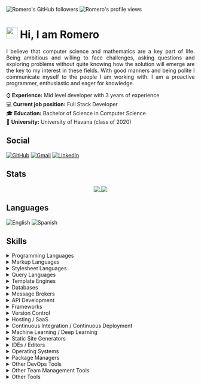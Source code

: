 <p align="left">
  <img alt="Romero's GitHub followers" src="https://img.shields.io/github/followers/jromero132?style=flat&label=Followers">
  <img alt="Romero's profile views" src="https://komarev.com/ghpvc/?username=jromero132&label=Views">
</p>

# <img src="https://media.giphy.com/media/hvRJCLFzcasrR4ia7z/giphy.gif" width="30px"> Hi, I am Romero

<p align="justify">
I believe that computer science and mathematics are a key part of life. Being ambitious and willing to face challenges, asking questions and exploring problems without quite knowing how the solution will emerge are the key to my interest in these fields. With good manners and being polite I communicate myself to the people I am working with. I am a proactive programmer, enthusiastic and eager for knowledge.
</p>

:watch: **Experience:** Mid level developer with 3 years of experience  
:computer: **Current job position:** Full Stack Developer  
:mortar_board: **Education:** Bachelor of Science in Computer Science  
:school_satchel: **University:** University of Havana (class of 2020)

## Social

<p>
  <a href="https://github.com/jromero132"><img alt="GitHub" src="https://img.shields.io/badge/GitHub-181717?style=flat&logo=github&logoColor=white"></a>
  <a href="mailto:josea132.romero@gmail.com"><img alt="Gmail" src="https://img.shields.io/badge/Gmail-ea4335?style=flat&logo=gmail&logoColor=white"></a>
  <a href="https://www.linkedin.com/in/jose-ariel-romero/"><img alt="LinkedIn" src="https://img.shields.io/badge/LinkedIn-0a66c2?style=flat&logo=linkedin&logoColor=white"></a>
</p>

## Stats

<p align="center">
  <a href="https://github.com/jromero132">
    <img align="center" src="https://github-readme-stats.vercel.app/api?username=jromero132&theme=nord&show_icons=true&count_private=true&hide_border=true&custom_title=Romero&apos;s%20GitHub%20Stats%20&lpar;This%20Year&rpar;" />
  </a>
  <a href="https://github.com/jromero132">
    <img align="center" src="https://github-readme-stats.vercel.app/api/top-langs/?username=jromero132&theme=nord&layout=compact&langs_count=10&hide_border=true" />
  </a>
</p>

## Languages
<p>
  <img alt="English" src="https://img.shields.io/badge/English-Fluent-6baf92?style=flat&labelColor=181717">
  <img alt="Spanish" src="https://img.shields.io/badge/Spanish-Native-00b4d8?style=flat&labelColor=181717">
</p>

## Skills

<details>
  <summary>Programming Languages</summary>
  <p>
    <img alt="Bash/Shell" src="https://img.shields.io/badge/Bash%2fShell-4eaa25?style=flat&logo=gnubash&logoColor=white">
    <img alt="C" src="https://img.shields.io/badge/C-00599c?style=flat&logo=c&logoColor=white">
    <img alt="C++" src="https://img.shields.io/badge/C%2B%2B-00599c?style=flat&logo=c%2B%2B&logoColor=white">
    <img alt="C#" src="https://img.shields.io/badge/C%23-239120?style=flat&logo=c-sharp&logoColor=white">
    <img alt="Cool" src="https://img.shields.io/badge/Cool-00599c?style=flat">
    <img alt="F#" src="https://img.shields.io/badge/F%23-239120?style=flat&logoColor=white">
    <img alt="Haskell" src="https://img.shields.io/badge/Haskell-5d4f85?style=flat&logo=haskell&logoColor=white">
    <img alt="Java" src="https://img.shields.io/badge/Java-007396?style=flat&logo=java&logoColor=white">
    <img alt="JavaScript" src="https://img.shields.io/badge/JavaScript-323330?style=flat&logo=javascript&logoColor=f7df1e">
    <img alt="MATLAB" src="https://img.shields.io/badge/MATLAB-00599c?style=flat">
    <img alt="NASM" src="https://img.shields.io/badge/NASM-00599c?style=flat">
    <img alt="Powershell" src="https://img.shields.io/badge/PowerShell-5391fe?style=flat&logo=powershell&logoColor=white">
    <img alt="Prolog" src="https://img.shields.io/badge/Prolog-00599c?style=flat">
    <img alt="Python" src="https://img.shields.io/badge/Python-3670A0?style=flat&logo=python&logoColor=ffdd54">
    <img alt="R" src="https://img.shields.io/badge/R-276dc3?style=flat&logo=r&logoColor=white">
  </p>
</details>

<details>
  <summary>Markup Languages</summary>
  <p>
    <img alt="GML" src="https://img.shields.io/badge/GML-00599c?style=flat">
    <img alt="HTML5" src="https://img.shields.io/badge/HTML5-e34f26?style=flat&logo=html5&logoColor=white">
    <img alt="Markdown" src="https://img.shields.io/badge/Markdown-000000?style=flat&logo=markdown&logoColor=white">
    <img alt="LaTeX" src="https://img.shields.io/badge/LaTeX-008080?style=flat&logo=LaTeX&logoColor=white">
    <img alt="XHTML" src="https://img.shields.io/badge/XHTML-00599c?style=flat">
    <img alt="XML" src="https://img.shields.io/badge/XML-00599c?style=flat">
  </p>
</details>

<details>
  <summary>Stylesheet Languages</summary>
  <p>
    <img alt="CSS3" src="https://img.shields.io/badge/CSS3-1572b6?style=flat&logo=css3&logoColor=white">
    <img alt="Less" src="https://img.shields.io/badge/Less-1d365d?style=flat&logo=less&logoColor=white">
    <img alt="Sass" src="https://img.shields.io/badge/Sass-cc6699?style=flat&logo=sass&logoColor=white">
  </p>
</details>

<details>
  <summary>Query Languages</summary>
  <p>
    <img alt="GraphQL" src="https://img.shields.io/badge/GraphQL-e10098?style=flat&logo=graphql&logoColor=white">
    <img alt="LINQ" src="https://img.shields.io/badge/LINQ-00599c?style=flat">
  </p>
</details>

<details>
  <summary>Template Engines</summary>
  <p>
    <img alt="Jinja2" src="https://img.shields.io/badge/Jinja2-b41717?style=flat&logo=jinja&logoColor=white">
    <img alt="Razor" src="https://img.shields.io/badge/Razor-00599c?style=flat">
  </p>
</details>

<details>
  <summary>Databases</summary>
  <p>
    <img alt="Microsoft SQL Server" src="https://img.shields.io/badge/Microsoft%20SQL%20Server-cc2927?style=flat&logo=microsoftsqlserver&logoColor=white">
    <img alt="MongoDB" src="https://img.shields.io/badge/MongoDB-47a248?style=flat&logo=mongodb&logoColor=white">
    <img alt="MySQL" src="https://img.shields.io/badge/MySQL-4479a1?style=flat&logo=mysql&logoColor=white">
    <img alt="PostgreSQL" src="https://img.shields.io/badge/PostgreSQL-4169e1?style=flat&logo=postgresql&logoColor=white">
    <img alt="Redis" src="https://img.shields.io/badge/Redis-dc382d?style=flat&logo=redis&logoColor=white">
    <img alt="SQLite" src="https://img.shields.io/badge/SQLite-003b57?style=flat&logo=sqlite&logoColor=white">
  </p>
</details>

<details>
  <summary>Message Brokers</summary>
  <p>
    <img alt="Kafka" src="https://img.shields.io/badge/Kafka-231f20?style=flat&logo=apachekafka&logoColor=white">
    <img alt="RabbitMQ" src="https://img.shields.io/badge/RabbitMQ-ff6600?&style=flat&logo=rabbitmq&logoColor=white">
  </p>
</details>

<details>
  <summary>API Development</summary>
  <p>
    <img alt="GraphQL" src="https://img.shields.io/badge/GraphQL-e10098?style=flat&logo=graphql&logoColor=white">
    <img alt="JSON" src="https://img.shields.io/badge/JSON-000000?style=flat&logo=json&logoColor=white">
    <img alt="Postman" src="https://img.shields.io/badge/Postman-ff6c37?&style=flat&logo=postman&logoColor=white">
    <img alt="REST API" src="https://img.shields.io/badge/REST%20API-00599c?style=flat">
    <img alt="Swagger" src="https://img.shields.io/badge/Swagger-171818?&style=flat&logo=swagger&logoColor=85ea2d">
  </p>
</details>

<details>
  <summary>Frameworks</summary>
  <p>
    <img alt=".NET" src="https://img.shields.io/badge/.NET-512bd4?style=flat&logo=dotnet&logoColor=white">
    <img alt="Bootstrap" src="https://img.shields.io/badge/Bootstrap-7952b3?style=flat&logo=bootstrap&logoColor=white">
    <img alt="Django" src="https://img.shields.io/badge/Django-092E20?style=flat&logo=django&logoColor=white">
    <img alt="Django REST" src="https://img.shields.io/badge/Django-REST-ff1709?style=flat&logo=django&logoColor=white&color=gray&labelColor=092E20">
    <img alt="FastAPI" src="https://img.shields.io/badge/FastAPI-009688?style=flat&logo=fastapi&logoColor=white">
    <img alt="Flask" src="https://img.shields.io/badge/Flask-000000?style=flat&logo=flask&logoColor=white">
    <img alt="jQuery" src="https://img.shields.io/badge/jQuery-0769ad?style=flat&logo=jquery&logoColor=white">
    <img alt="reveal.js" src="https://img.shields.io/badge/reveal.js-181717?style=flat&logo=revealdotjs&logoColor=f2e142">
    <img alt="Spring Boot" src="https://img.shields.io/badge/Spring%20Boot-6db33f?style=flat&logo=springboot&logoColor=white">
  </p>
</details>

<details>
  <summary>Version Control</summary>
  <p>
    <img alt="Azure Repos" src="https://img.shields.io/badge/Azure%20Repos-0078d7?style=flat&logo=azuredevops&logoColor=white">
    <img alt="Git" src="https://img.shields.io/badge/Git-f05032?style=flat&logo=git&logoColor=white">
    <img alt="GitHub" src="https://img.shields.io/badge/GitHub-181717?style=flat&logo=github&logoColor=white">
    <img alt="GitLab" src="https://img.shields.io/badge/GitLab-181717?style=flat&logo=gitlab&logoColor=white">
  </p>
</details>

<details>
  <summary>Hosting / SaaS</summary>
  <p>
    <img alt="Amazon AWS" src="https://img.shields.io/badge/Amazon%20AWS-ff9900?style=flat&logo=amazonaws&logoColor=white">
    <img alt="Firebase" src="https://img.shields.io/badge/Firebase-039be5?style=flat&logo=firebase">
    <img alt="Google Cloud" src="https://img.shields.io/badge/Google%20Cloud-4285f4?style=flat&logo=googlecloud&logoColor=white">
    <img alt="GitHub Pages" src="https://img.shields.io/badge/GitHub%20Pages-181717?style=flat&logo=github&logoColor=white">
    <img alt="Heroku" src="https://img.shields.io/badge/Heroku-430098?style=flat&logo=heroku&logoColor=white">
    <img alt="Microsoft Azure" src="https://img.shields.io/badge/Microsoft%20Azure-0078d4?style=flat&logo=microsoftazure&logoColor=white">
    <img alt="Netlify" src="https://img.shields.io/badge/Netlify-00c7b7?style=flat&logo=netlify&logoColor=white">
  </p>
</details>

<details>
  <summary>Continuous Integration / Continuous Deployment</summary>
  <p>
    <img alt="Azure Functions" src="https://img.shields.io/badge/Azure%20Functions-0062ad?style=flat&logo=azurefunctions&logoColor=white">
    <img alt="GitHub Actions" src="https://img.shields.io/badge/GitHub%20Actions-2088ff?style=flat&logo=githubactions&logoColor=white">
    <img alt="GitLab CI" src="https://img.shields.io/badge/GitLab%20CI-181717?style=flat&logo=gitlab&logoColor=white">
  </p>
</details>

<details>
  <summary>Machine Learning / Deep Learning</summary>
  <p>
    <img alt="Keras" src="https://img.shields.io/badge/Keras-d00000?style=flat&logo=keras&logoColor=white">
    <img alt="Matplotlib" src="https://img.shields.io/badge/Matplotlib-00599c?style=flat">
    <img alt="NumPy" src="https://img.shields.io/badge/NumPy-013243?style=flat&logo=numpy&logoColor=white">
    <img alt="OpenAI Gym" src="https://img.shields.io/badge/OpenAI%20Gym-0081a5?style=flat&logo=openaigym&logoColor=white">
    <img alt="Pandas" src="https://img.shields.io/badge/Pandas-150458?style=flat&logo=pandas&logoColor=white">
    <img alt="PyTorch" src="https://img.shields.io/badge/PyTorch-ee4c2c?style=flat&logo=pytorch&logoColor=white">
    <img alt="scikit-learn" src="https://img.shields.io/badge/scikit--learn-f7931e?style=flat&logo=scikitlearn&logoColor=white">
    <img alt="TensorFlow" src="https://img.shields.io/badge/TensorFlow-ff6f00?style=flat&logo=tensorflow&logoColor=white">
  </p>
</details>

<details>
  <summary>Static Site Generators</summary>
  <p>
    <img alt="Gatsby" src="https://img.shields.io/badge/Gatsby-663399?style=flat&logo=gatsby&logoColor=white">
    <img alt="Hugo" src="https://img.shields.io/badge/Hugo-ff4088?style=flat&logo=hugo&logoColor=white">
    <img alt="Next.js" src="https://img.shields.io/badge/Next.js-000000?style=flat&logo=nextdotjs&logoColor=white">
    <img alt="Pelican" src="https://img.shields.io/badge/Pelican-14a0c4?style=flat&logo=pelican&logoColor=white">
    <img alt="Read the Docs" src="https://img.shields.io/badge/Read%20the%20Docs-8ca1af?style=flat&logo=readthedocs&logoColor=white">
    <img alt="Sphinx" src="https://img.shields.io/badge/Sphinx-00599c?style=flat">
  </p>
</details>

<details>
  <summary>IDEs / Editors</summary>
  <p>
    <img alt="CLion" src="https://img.shields.io/badge/CLion-000000?style=flat&logo=clion&logoColor=white">
    <img alt="Codepen" src="https://img.shields.io/badge/Codepen-000000?style=flat&logo=codepen&logoColor=white">
    <img alt="Eclipse" src="https://img.shields.io/badge/Eclipse-2c2255?style=flat&logo=eclipse&logoColor=white">
    <img alt="Ideone" src="https://img.shields.io/badge/Ideone-00599c?style=flat">
    <img alt="Jupyter" src="https://img.shields.io/badge/Jupyter-f37626?&style=flat&logo=jupyter&logoColor=white">
    <img alt="Pastebin" src="https://img.shields.io/badge/Pastebin-02456c?style=flat&logo=pastebin&logoColor=white">
    <img alt="Sublime Text" src="https://img.shields.io/badge/Sublime%20Text-575757?&style=flat&logo=sublimetext&logoColor=ff9800">
    <img alt="Visual Studio" src="https://img.shields.io/badge/Visual%20Studio-5c2d91?style=flat&logo=visualstudio&logoColor=white">
    <img alt="Visual Studio Code" src="https://img.shields.io/badge/Visual%20Studio%20Code-007acc?style=flat&logo=visualstudiocode&logoColor=white">
  </p>
</details>

<details>
  <summary>Operating Systems</summary>
  <p>
    <img alt="Alpine Linux" src="https://img.shields.io/badge/Alpine%20Linux-0d597f?style=flat&logo=alpinelinux&logoColor=white">
    <img alt="Android" src="https://img.shields.io/badge/Android-3ddc84?style=flat&logo=android&logoColor=white">
    <img alt="Debian" src="https://img.shields.io/badge/Debian-a81d33?style=flat&logo=debian&logoColor=white">
    <img alt="Kubuntu" src="https://img.shields.io/badge/Kubuntu-0079c1?style=flat&logo=kubuntu&logoColor=white">
    <img alt="Linux" src="https://img.shields.io/badge/Linux-fcc624?style=flat&logo=linux&logoColor=black">
    <img alt="Linux Mint" src="https://img.shields.io/badge/Linux%20Mint-87cf3e?&style=flat&logo=linuxmint&logoColor=white">
    <img alt="Ubuntu" src="https://img.shields.io/badge/Ubuntu-e95420?style=flat&logo=ubuntu&logoColor=white">
    <img alt="Windows" src="https://img.shields.io/badge/Windows-0078d6?&style=flat&logo=windows&logoColor=white">
  </p>
</details>

<details>
  <summary>Package Managers</summary>
  <p>
    <img alt="APT" src="https://img.shields.io/badge/APT-00599c?style=flat">
    <img alt="Chocolatey" src="https://img.shields.io/badge/Chocolatey-80b5e3?style=flat&logo=chocolatey&logoColor=white">
    <img alt="Maven" src="https://img.shields.io/badge/Maven-c71a36?style=flat&logo=apachemaven&logoColor=white">
    <img alt="npm" src="https://img.shields.io/badge/npm-171818?&style=flat&logo=npm&logoColor=white">
    <img alt="NuGet" src="https://img.shields.io/badge/NuGet-004880?&style=flat&logo=nuget&logoColor=white">
    <img alt="PyPi" src="https://img.shields.io/badge/PyPi-3775a9?style=flat&logo=pypi&logoColor=white">
  </p>
</details>

<details>
  <summary>Other DevOps Tools</summary>
  <p>
    <img alt="Azure DevOps" src="https://img.shields.io/badge/Azure%20DevOps-0078d7?style=flat&logo=azuredevops&logoColor=white">
    <img alt="Docker" src="https://img.shields.io/badge/Docker-2496ed?style=flat&logo=docker&logoColor=white">
    <img alt="Selenium" src="https://img.shields.io/badge/Selenium-43b02a?style=flat&logo=selenium&logoColor=white">
  </p>
</details>

<details>
  <summary>Other Team Management Tools</summary>
  <p>
    <img alt="Google Meet" src="https://img.shields.io/badge/Google%20Meet-00897b?style=flat&logo=googlemeet&logoColor=white">
    <img alt="Jira" src="https://img.shields.io/badge/Jira-0052cc?style=flat&logo=jira&logoColor=white">
    <img alt="Microsoft Teams" src="https://img.shields.io/badge/Microsoft%20Teams-6264a7?style=flat&logo=microsoftteams&logoColor=white">
    <img alt="Rocket.Chat" src="https://img.shields.io/badge/Rocket.Chat-f5455c?style=flat&logo=rocketdotchat&logoColor=white">
    <img alt="Signal" src="https://img.shields.io/badge/Signal-3a76f0?style=flat&logo=signal&logoColor=white">
    <img alt="Skype" src="https://img.shields.io/badge/Skype-00aff0?style=flat&logo=skype&logoColor=white">
    <img alt="Slack" src="https://img.shields.io/badge/Slack-4a154b?style=flat&logo=slack&logoColor=white">
    <img alt="Telegram" src="https://img.shields.io/badge/Telegram-26a5e4?style=flat&logo=telegram&logoColor=white">
    <img alt="Trello" src="https://img.shields.io/badge/Trello-0052cc?style=flat&logo=trello&logoColor=white">
  </p>
</details>

<details>
  <summary>Other Tools</summary>
  <p>
    <img alt="Anime.js" src="https://img.shields.io/badge/Anime.js-00599c?style=flat">
    <img alt="Chart.js" src="https://img.shields.io/badge/Chart.js-ff6384?style=flat&logo=chartdotjs&logoColor=white">
    <img alt="D3.js" src="https://img.shields.io/badge/D3.js-f9a03c?style=flat&logo=d3dotjs&logoColor=white">
    <img alt="Feather Icons" src="https://img.shields.io/badge/Feather%20Icons-00599c?style=flat">
    <img alt="Font Awesome Icons" src="https://img.shields.io/badge/Font%20Awesome%20Icons-339af0?style=flat&logo=fontawesome&logoColor=white">
    <img alt="Glyphicons" src="https://img.shields.io/badge/Glyphicons-00599c?style=flat">
    <img alt="jQuery UI" src="https://img.shields.io/badge/jQuery%20UI-0769ad?style=flat&logo=jquery&logoColor=white">
    <img alt="Leaflet" src="https://img.shields.io/badge/Leaflet-199900?style=flat&logo=leaflet&logoColor=white">
    <img alt="Material Icons" src="https://img.shields.io/badge/Material%20Icons-0081cb?style=flat&logo=materialui&logoColor=white">
    <img alt="Node.js" src="https://img.shields.io/badge/Node.js-339933?style=flat&logo=nodedotjs&logoColor=white">
    <img alt="Shields.io" src="https://img.shields.io/badge/Shields.io-000000?style=flat&logo=shieldsdotio&logoColor=white">
    <img alt="YAML" src="https://img.shields.io/badge/YAML-00599c?style=flat">
  </p>
</details>
